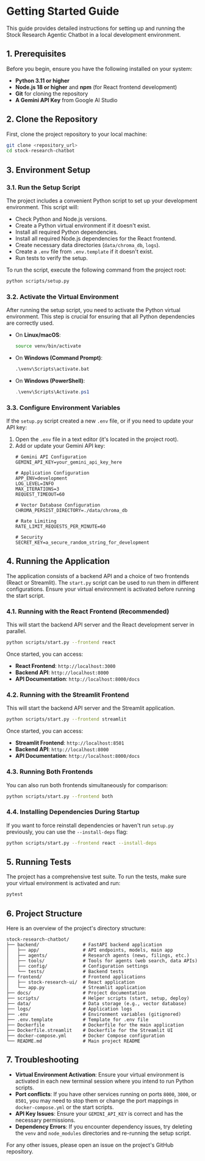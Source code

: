 # Getting Started Guide

This guide provides detailed instructions for setting up and running the Stock Research Agentic Chatbot in a local development environment.

## 1. Prerequisites

Before you begin, ensure you have the following installed on your system:

- **Python 3.11 or higher**
- **Node.js 18 or higher** and **npm** (for React frontend development)
- **Git** for cloning the repository
- **A Gemini API Key** from Google AI Studio

## 2. Clone the Repository

First, clone the project repository to your local machine:

```bash
git clone <repository_url>
cd stock-research-chatbot
```

## 3. Environment Setup

### 3.1. Run the Setup Script

The project includes a convenient Python script to set up your development environment. This script will:

- Check Python and Node.js versions.
- Create a Python virtual environment if it doesn't exist.
- Install all required Python dependencies.
- Install all required Node.js dependencies for the React frontend.
- Create necessary data directories (`data/chroma_db`, `logs`).
- Create a `.env` file from `.env.template` if it doesn't exist.
- Run tests to verify the setup.

To run the script, execute the following command from the project root:

```bash
python scripts/setup.py
```

### 3.2. Activate the Virtual Environment

After running the setup script, you need to activate the Python virtual environment. This step is crucial for ensuring that all Python dependencies are correctly used.

- On **Linux/macOS**:
  ```bash
  source venv/bin/activate
  ```
- On **Windows (Command Prompt)**:
  ```cmd
  .\venv\Scripts\activate.bat
  ```
- On **Windows (PowerShell)**:
  ```powershell
  .\venv\Scripts\Activate.ps1
  ```

### 3.3. Configure Environment Variables

If the `setup.py` script created a new `.env` file, or if you need to update your API key:

1.  Open the `.env` file in a text editor (it's located in the project root).
2.  Add or update your Gemini API key:
    ```dotenv
    # Gemini API Configuration
    GEMINI_API_KEY=your_gemini_api_key_here

    # Application Configuration
    APP_ENV=development
    LOG_LEVEL=INFO
    MAX_ITERATIONS=3
    REQUEST_TIMEOUT=60

    # Vector Database Configuration
    CHROMA_PERSIST_DIRECTORY=./data/chroma_db

    # Rate Limiting
    RATE_LIMIT_REQUESTS_PER_MINUTE=60

    # Security
    SECRET_KEY=a_secure_random_string_for_development
    ```

## 4. Running the Application

The application consists of a backend API and a choice of two frontends (React or Streamlit). The `start.py` script can be used to run them in different configurations. Ensure your virtual environment is activated before running the start script.

### 4.1. Running with the React Frontend (Recommended)

This will start the backend API server and the React development server in parallel.

```bash
python scripts/start.py --frontend react
```

Once started, you can access:

- **React Frontend**: `http://localhost:3000`
- **Backend API**: `http://localhost:8000`
- **API Documentation**: `http://localhost:8000/docs`

### 4.2. Running with the Streamlit Frontend

This will start the backend API server and the Streamlit application.

```bash
python scripts/start.py --frontend streamlit
```

Once started, you can access:

- **Streamlit Frontend**: `http://localhost:8501`
- **Backend API**: `http://localhost:8000`
- **API Documentation**: `http://localhost:8000/docs`

### 4.3. Running Both Frontends

You can also run both frontends simultaneously for comparison:

```bash
python scripts/start.py --frontend both
```

### 4.4. Installing Dependencies During Startup

If you want to force reinstall dependencies or haven't run `setup.py` previously, you can use the `--install-deps` flag:

```bash
python scripts/start.py --frontend react --install-deps
```

## 5. Running Tests

The project has a comprehensive test suite. To run the tests, make sure your virtual environment is activated and run:

```bash
pytest
```

## 6. Project Structure

Here is an overview of the project's directory structure:

```
stock-research-chatbot/
├── backend/                # FastAPI backend application
│   ├── app/                # API endpoints, models, main app
│   ├── agents/             # Research agents (news, filings, etc.)
│   ├── tools/              # Tools for agents (web search, data APIs)
│   ├── config/             # Configuration settings
│   └── tests/              # Backend tests
├── frontend/               # Frontend applications
│   ├── stock-research-ui/  # React application
│   └── app.py              # Streamlit application
├── docs/                   # Project documentation
├── scripts/                # Helper scripts (start, setup, deploy)
├── data/                   # Data storage (e.g., vector database)
├── logs/                   # Application logs
├── .env                    # Environment variables (gitignored)
├── .env.template           # Template for .env file
├── Dockerfile              # Dockerfile for the main application
├── Dockerfile.streamlit    # Dockerfile for the Streamlit UI
├── docker-compose.yml      # Docker Compose configuration
└── README.md               # Main project README
```

## 7. Troubleshooting

- **Virtual Environment Activation**: Ensure your virtual environment is activated in each new terminal session where you intend to run Python scripts.
- **Port conflicts**: If you have other services running on ports `8000`, `3000`, or `8501`, you may need to stop them or change the port mappings in `docker-compose.yml` or the start scripts.
- **API Key Issues**: Ensure your `GEMINI_API_KEY` is correct and has the necessary permissions.
- **Dependency Errors**: If you encounter dependency issues, try deleting the `venv` and `node_modules` directories and re-running the setup script.

For any other issues, please open an issue on the project's GitHub repository.

